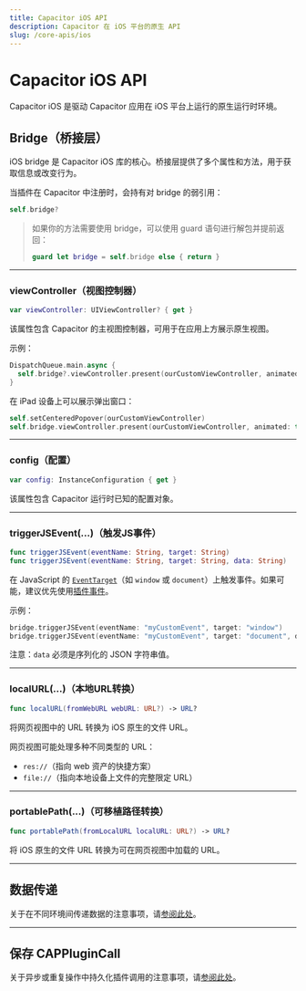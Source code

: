 ```yaml
---
title: Capacitor iOS API
description: Capacitor 在 iOS 平台的原生 API
slug: /core-apis/ios
---
```


# Capacitor iOS API

Capacitor iOS 是驱动 Capacitor 应用在 iOS 平台上运行的原生运行时环境。

## Bridge（桥接层）

iOS bridge 是 Capacitor iOS 库的核心。桥接层提供了多个属性和方法，用于获取信息或改变行为。

当插件在 Capacitor 中注册时，会持有对 bridge 的弱引用：

```swift
self.bridge?
```

> 如果你的方法需要使用 bridge，可以使用 guard 语句进行解包并提前返回：
>
> ```swift
> guard let bridge = self.bridge else { return }
> ```

---

### viewController（视图控制器）

```swift
var viewController: UIViewController? { get }
```

该属性包含 Capacitor 的主视图控制器，可用于在应用上方展示原生视图。

示例：

```swift
DispatchQueue.main.async {
  self.bridge?.viewController.present(ourCustomViewController, animated: true, completion: nil)
}
```

在 iPad 设备上可以展示弹出窗口：

```swift
self.setCenteredPopover(ourCustomViewController)
self.bridge.viewController.present(ourCustomViewController, animated: true, completion: nil)
```

---

### config（配置）

```swift
var config: InstanceConfiguration { get }
```

该属性包含 Capacitor 运行时已知的配置对象。

---

### triggerJSEvent(...)（触发JS事件）

```swift
func triggerJSEvent(eventName: String, target: String)
func triggerJSEvent(eventName: String, target: String, data: String)
```

在 JavaScript 的 [`EventTarget`](https://developer.mozilla.org/en-US/docs/v3/Web/API/EventTarget)（如 `window` 或 `document`）上触发事件。如果可能，建议优先使用[插件事件](/plugins/creating-plugins/ios-guide.md#plugin-events)。

示例：

```swift
bridge.triggerJSEvent(eventName: "myCustomEvent", target: "window")
bridge.triggerJSEvent(eventName: "myCustomEvent", target: "document", data: "{ 'dataKey': 'dataValue' }")
```

注意：`data` 必须是序列化的 JSON 字符串值。

---

### localURL(...)（本地URL转换）

```swift
func localURL(fromWebURL webURL: URL?) -> URL?
```

将网页视图中的 URL 转换为 iOS 原生的文件 URL。

网页视图可能处理多种不同类型的 URL：

- `res://`（指向 web 资产的快捷方案）
- `file://`（指向本地设备上文件的完整限定 URL）

---

### portablePath(...)（可移植路径转换）

```swift
func portablePath(fromLocalURL localURL: URL?) -> URL?
```

将 iOS 原生的文件 URL 转换为可在网页视图中加载的 URL。

---

## 数据传递

关于在不同环境间传递数据的注意事项，请[参阅此处](/main/reference/core-apis/data-types.md#ios)。

---

## 保存 CAPPluginCall

关于异步或重复操作中持久化插件调用的注意事项，请[参阅此处](/main/reference/core-apis/saving-calls.md)。
